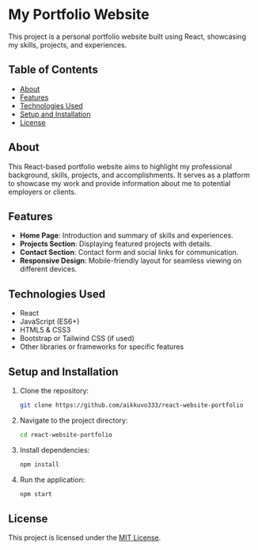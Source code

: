 # My Portfolio Website

This project is a personal portfolio website built using React, showcasing my skills, projects, and experiences.

## Table of Contents

- [About](#about)
- [Features](#features)
- [Technologies Used](#technologies-used)
- [Setup and Installation](#setup-and-installation)
- [License](#license)

## About

This React-based portfolio website aims to highlight my professional background, skills, projects, and accomplishments. It serves as a platform to showcase my work and provide information about me to potential employers or clients.

## Features

- **Home Page**: Introduction and summary of skills and experiences.
- **Projects Section**: Displaying featured projects with details.
- **Contact Section**: Contact form and social links for communication.
- **Responsive Design**: Mobile-friendly layout for seamless viewing on different devices.

## Technologies Used

- React
- JavaScript (ES6+)
- HTML5 & CSS3
- Bootstrap or Tailwind CSS (if used)
- Other libraries or frameworks for specific features

## Setup and Installation

1. Clone the repository:

   ```bash
   git clone https://github.com/aikkuvo333/react-website-portfolio
   ```

2. Navigate to the project directory:

   ```bash
   cd react-website-portfolio
   ```

3. Install dependencies:

   ```bash
   npm install
   ```

4. Run the application:

   ```bash
   npm start
   ```

## License

This project is licensed under the [MIT License](LICENSE).
